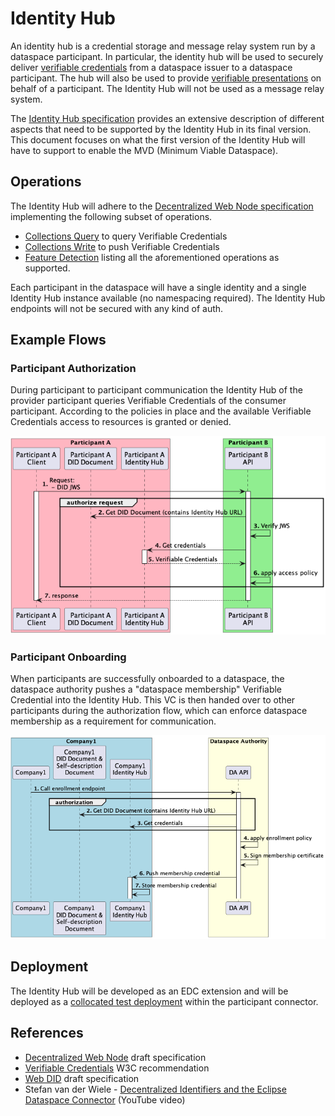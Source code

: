 # Identity Hub

An identity hub is a credential storage and message relay system run by a dataspace participant. In particular, the identity hub will be used to securely deliver [verifiable credentials](https://www.w3.org/TR/vc-data-model/#what-is-a-verifiable-credential) from a dataspace issuer to a dataspace participant. The hub will also be used to provide [verifiable presentations](https://www.w3.org/TR/vc-data-model/#presentations) on behalf of a participant. The Identity Hub will not be used as a message relay system.

The [Identity Hub specification](https://github.com/Metaform/mvd/blob/main/identity-hub/identity-hub-tech-spec.md) provides an extensive description of different aspects that need to be supported by the Identity Hub in its final version. This document focuses on what the first version of the Identity Hub will have to support to enable the MVD (Minimum Viable Dataspace).

## Operations

The Identity Hub will adhere to the [Decentralized Web Node specification](https://identity.foundation/decentralized-web-node/spec/) implementing the following subset of operations.

* [Collections Query](https://identity.foundation/decentralized-web-node/spec/#query) to query Verifiable Credentials
* [Collections Write](https://identity.foundation/decentralized-web-node/spec/#write) to push Verifiable Credentials
* [Feature Detection](https://identity.foundation/decentralized-web-node/spec/#feature-detection) listing all the aforementioned operations as supported.

Each participant in the dataspace will have a single identity and a single Identity Hub instance available (no namespacing required). The Identity Hub endpoints will not be secured with any kind of auth.

## Example Flows

### Participant Authorization

During participant to participant communication the Identity Hub of the provider participant queries Verifiable Credentials of the consumer participant. According to the policies in place and the available Verifiable Credentials access to resources is granted or denied.

![Authorization](authorization.png)

### Participant Onboarding

When participants are successfully onboarded to a dataspace, the dataspace authority pushes a "dataspace membership" Verifiable Credential into the Identity Hub. This VC is then handed over to other participants during the authorization flow, which can enforce dataspace membership as a requirement for communication. 

![Onboarding](onboarding.png)

## Deployment

The Identity Hub will be developed as an EDC extension and will be deployed as a [collocated test deployment](https://github.com/Metaform/mvd/blob/main/identity-hub/identity-hub-tech-spec.md#1-collocated-test-deployment) within the participant connector.

## References

- [Decentralized Web Node](https://identity.foundation/decentralized-web-node/spec/) draft specification
- [Verifiable Credentials](https://www.w3.org/TR/vc-data-model/) W3C recommendation
- [Web DID](https://w3c-ccg.github.io/did-method-web) draft specification
- Stefan van der Wiele - [Decentralized Identifiers and the Eclipse Dataspace Connector](https://www.youtube.com/watch?v=ic-XEGzdODM) (YouTube video)


